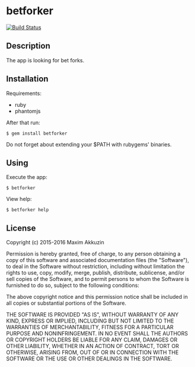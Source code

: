 # betforker

[![Build Status](https://travis-ci.org/akkmaxon/forker.svg?branch=master)](https://travis-ci.org/akkmaxon/forker)

## Description

The app is looking for bet forks.

## Installation

Requirements:

- ruby
- phantomjs

After that run:

    $ gem install betforker

Do not forget about extending your $PATH with rubygems' binaries.

## Using

Execute the app:

    $ betforker

View help:

    $ betforker help

## License

Copyright (c) 2015-2016 Maxim Akkuzin

Permission is hereby granted, free of charge, to any person obtaining
a copy of this software and associated documentation files (the
"Software"), to deal in the Software without restriction, including
without limitation the rights to use, copy, modify, merge, publish,
distribute, sublicense, and/or sell copies of the Software, and to
permit persons to whom the Software is furnished to do so, subject to
the following conditions:

The above copyright notice and this permission notice shall be
included in all copies or substantial portions of the Software.

THE SOFTWARE IS PROVIDED "AS IS", WITHOUT WARRANTY OF ANY KIND,
EXPRESS OR IMPLIED, INCLUDING BUT NOT LIMITED TO THE WARRANTIES OF
MERCHANTABILITY, FITNESS FOR A PARTICULAR PURPOSE AND
NONINFRINGEMENT. IN NO EVENT SHALL THE AUTHORS OR COPYRIGHT HOLDERS BE
LIABLE FOR ANY CLAIM, DAMAGES OR OTHER LIABILITY, WHETHER IN AN ACTION
OF CONTRACT, TORT OR OTHERWISE, ARISING FROM, OUT OF OR IN CONNECTION
WITH THE SOFTWARE OR THE USE OR OTHER DEALINGS IN THE SOFTWARE.
